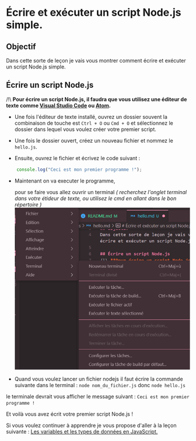 # Écrire et exécuter un script Node.js simple.

## Objectif
Dans cette sorte de leçon je vais vous montrer comment écrire et exécuter un script Node.js simple.

## Écrire un script Node.js
/!\ **Pour écrire un script Node.js, il faudra que vous utilisez une éditeur de texte comme [Visual Studio Code](https://code.visualstudio.com/) ou [Atom](https://atom.io/).**

- Une fois l'éditeur de texte installé, ouvrez un dossier souvent la combinaison de touche est `Ctrl + O` ou `Cmd + O` et sélectionnez le dossier dans lequel vous voulez créer votre premier script.

- Une fois le dossier ouvert, créez un nouveau fichier et nommez le `hello.js`.

- Ensuite, ouvrez le fichier et écrivez le code suivant :
```js
    console.log("Ceci est mon premier programme !");
```
- Maintenant on va executer le programme,
  
  pour se faire vous allez ouvrir un terminal *( recherchez l'onglet terminal dans votre étideur de texte, ou utilisez le cmd en allant dans le bon répertoire )*
  ![terminal](../screens/terminal%20vscode.png)

- Quand vous voulez lancer un fichier nodejs il faut écrire la commande suivante dans le terminal :
`node nom_du_fichier.js` donc `node hello.js`

le terminale devrait vous afficher le message suivant :
`Ceci est mon premier programme !`


Et voilà vous avez écrit votre premier script Node.js !


Si vous voulez continuer à apprendre je vous propose d'aller à la leçon suivante : [Les variables et les types de données en JavaScript.](../bases/variables.md)